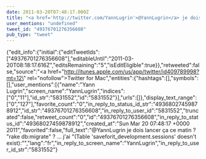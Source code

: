 ```yaml
---
date: 2011-03-20T07:48:17.000Z
title: "<a href='http://twitter.com/YannLugrin'>@YannLugrin</a> je dois lancer ça ce matin ? rake db:migrate ? ... j'ai (Table 'saveforit_development.sessions' doesn't exist):″"
user_mentions: "undefined"
tweet_id: "49376701276356608"
pub_type: "tweet"
---
```

{"edit_info":{"initial":{"editTweetIds":["49376701276356608"],"editableUntil":"2011-03-20T08:18:17.616Z","editsRemaining":"5","isEditEligible":true}},"retweeted":false,"source":"<a href=\"http://itunes.apple.com/us/app/twitter/id409789998?mt=12\" rel=\"nofollow\">Twitter for Mac</a>","entities":{"hashtags":[],"symbols":[],"user_mentions":[{"name":"Yann Lugrin","screen_name":"YannLugrin","indices":["0","11"],"id_str":"5831552","id":"5831552"}],"urls":[]},"display_text_range":["0","127"],"favorite_count":"0","in_reply_to_status_id_str":"49368027459878912","id_str":"49376701276356608","in_reply_to_user_id":"5831552","truncated":false,"retweet_count":"0","id":"49376701276356608","in_reply_to_status_id":"49368027459878912","created_at":"Sun Mar 20 07:48:17 +0000 2011","favorited":false,"full_text":"@YannLugrin je dois lancer ça ce matin ? \"rake db:migrate\" ? ... j'ai \"(Table 'saveforit_development.sessions' doesn't exist):\"","lang":"fr","in_reply_to_screen_name":"YannLugrin","in_reply_to_user_id_str":"5831552"}
